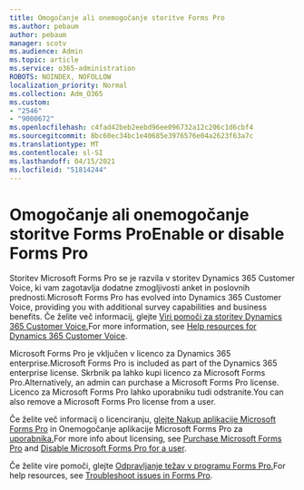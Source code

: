 ```yaml
---
title: Omogočanje ali onemogočanje storitve Forms Pro
ms.author: pebaum
author: pebaum
manager: scotv
ms.audience: Admin
ms.topic: article
ms.service: o365-administration
ROBOTS: NOINDEX, NOFOLLOW
localization_priority: Normal
ms.collection: Adm_O365
ms.custom:
- "2546"
- "9000672"
ms.openlocfilehash: c4fad42beb2eebd96ee096732a12c206c1d6cbf4
ms.sourcegitcommit: 8bc60ec34bc1e40685e3976576e04a2623f63a7c
ms.translationtype: MT
ms.contentlocale: sl-SI
ms.lasthandoff: 04/15/2021
ms.locfileid: "51814244"
---
```

# <a name="enable-or-disable-forms-pro"></a><span data-ttu-id="26828-102">Omogočanje ali onemogočanje storitve Forms Pro</span><span class="sxs-lookup"><span data-stu-id="26828-102">Enable or disable Forms Pro</span></span>

<span data-ttu-id="26828-103">Storitev Microsoft Forms Pro se je razvila v storitev Dynamics 365 Customer Voice, ki vam zagotavlja dodatne zmogljivosti anket in poslovnih prednosti.</span><span class="sxs-lookup"><span data-stu-id="26828-103">Microsoft Forms Pro has evolved into Dynamics 365 Customer Voice, providing you with additional survey capabilities and business benefits.</span></span> <span data-ttu-id="26828-104">Če želite več informacij, glejte [Viri pomoči za storitev Dynamics 365 Customer Voice.](https://go.microsoft.com/fwlink/p/?linkid=2128357)</span><span class="sxs-lookup"><span data-stu-id="26828-104">For more information, see [Help resources for Dynamics 365 Customer Voice](https://go.microsoft.com/fwlink/p/?linkid=2128357).</span></span>  

<span data-ttu-id="26828-105">Microsoft Forms Pro je vključen v licenco za Dynamics 365 enterprise.</span><span class="sxs-lookup"><span data-stu-id="26828-105">Microsoft Forms Pro is included as part of the Dynamics 365 enterprise license.</span></span> <span data-ttu-id="26828-106">Skrbnik pa lahko kupi licenco za Microsoft Forms Pro.</span><span class="sxs-lookup"><span data-stu-id="26828-106">Alternatively, an admin can purchase a Microsoft Forms Pro license.</span></span> <span data-ttu-id="26828-107">Licenco za Microsoft Forms Pro lahko uporabniku tudi odstranite.</span><span class="sxs-lookup"><span data-stu-id="26828-107">You can also remove a Microsoft Forms Pro license from a user.</span></span>  

<span data-ttu-id="26828-108">Če želite več informacij o licenciranju, [glejte Nakup aplikacije Microsoft Forms Pro](https://docs.microsoft.com/forms-pro/purchase#purchase-microsoft-forms-pro-for-users-in-a-dynamics-365-tenant) in Onemogočanje aplikacije Microsoft Forms Pro za [uporabnika.](https://docs.microsoft.com/forms-pro/purchase#disable-microsoft-forms-pro-for-a-user-1)</span><span class="sxs-lookup"><span data-stu-id="26828-108">For more info about licensing, see [Purchase Microsoft Forms Pro](https://docs.microsoft.com/forms-pro/purchase#purchase-microsoft-forms-pro-for-users-in-a-dynamics-365-tenant) and [Disable Microsoft Forms Pro for a user](https://docs.microsoft.com/forms-pro/purchase#disable-microsoft-forms-pro-for-a-user-1).</span></span>
  
<span data-ttu-id="26828-109">Če želite vire pomoči, glejte [Odpravljanje težav v programu Forms Pro.](https://docs.microsoft.com/forms-pro/troubleshoot)</span><span class="sxs-lookup"><span data-stu-id="26828-109">For help resources, see [Troubleshoot issues in Forms Pro](https://docs.microsoft.com/forms-pro/troubleshoot).</span></span>